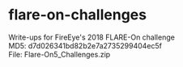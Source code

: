 # flare-on-challenges
Write-ups for FireEye's 2018 FLARE-On challenge  
MD5: d7d026341bd82b2e7a2735299404ec5f  
File: Flare-On5_Challenges.zip  